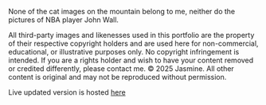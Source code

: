 None of the cat images on the mountain belong to me, neither do the pictures of NBA player John Wall.

All third-party images and likenesses used in this portfolio are the property of their respective copyright holders and are used here for non-commercial, educational, or illustrative purposes only. No copyright infringement is intended. If you are a rights holder and wish to have your content removed or credited differently, please contact me.
© 2025 Jasmine. All other content is original and may not be reproduced without permission.

Live updated version is hosted [here](https://jasminestrone.github.io/ArtStuff/)
